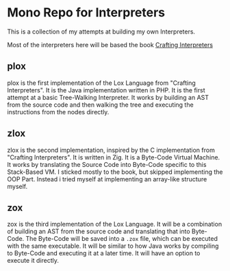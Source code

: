 # Mono Repo for Interpreters

This is a collection of my attempts at building my own Interpreters.

Most of the interpreters here will be based the book [Crafting Interpreters](https://craftinginterpreters.com/index.html)

## plox

plox is the first implementation of the Lox Language from "Crafting Interpreters". It is the Java implementation written in PHP.
It is the first attempt at a basic Tree-Walking Interpreter. It works by building an AST from the source code and then walking
the tree and executing the instructions from the nodes directly.

## zlox

zlox is the second implementation, inspired by the C implementation from "Crafting Interpreters". It is written in Zig.
It is a Byte-Code Virtual Machine. It works by translating the Source Code into Byte-Code specific to this Stack-Based VM.
I sticked mostly to the book, but skipped implementing the OOP Part. Instead i tried myself at implementing an array-like structure
myself. 

## zox

zox is the third implementation of the Lox Language. It will be a combination of building an AST from the source code and translating
that into Byte-Code. The Byte-Code will be saved into a `.zox` file, which can be executed with the same executable. 
It will be similar to how Java works by compiling to Byte-Code and executing it at a later time. It will have an option to execute
it directly.
